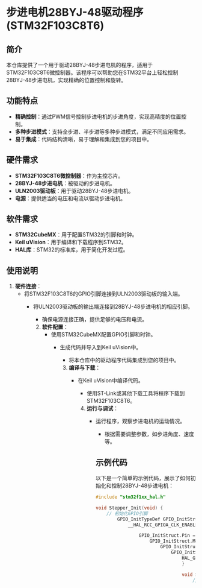 # 步进电机28BYJ-48驱动程序(STM32F103C8T6)

## 简介

本仓库提供了一个用于驱动28BYJ-48步进电机的程序，适用于STM32F103C8T6微控制器。该程序可以帮助您在STM32平台上轻松控制28BYJ-48步进电机，实现精确的位置控制和旋转。

## 功能特点

- **精确控制**：通过PWM信号控制步进电机的步进角度，实现高精度的位置控制。
- **多种步进模式**：支持全步进、半步进等多种步进模式，满足不同应用需求。
- **易于集成**：代码结构清晰，易于理解和集成到您的项目中。

## 硬件需求

- **STM32F103C8T6微控制器**：作为主控芯片。
- **28BYJ-48步进电机**：被驱动的步进电机。
- **ULN2003驱动板**：用于驱动28BYJ-48步进电机。
- **电源**：提供适当的电压和电流以驱动步进电机。

## 软件需求

- **STM32CubeMX**：用于配置STM32的引脚和时钟。
- **Keil uVision**：用于编译和下载程序到STM32。
- **HAL库**：STM32的标准库，用于简化开发过程。

## 使用说明

1. **硬件连接**：
   - 将STM32F103C8T6的GPIO引脚连接到ULN2003驱动板的输入端。
      - 将ULN2003驱动板的输出端连接到28BYJ-48步进电机的相应引脚。
         - 确保电源连接正确，提供足够的电压和电流。

         2. **软件配置**：
            - 使用STM32CubeMX配置GPIO引脚和时钟。
               - 生成代码并导入到Keil uVision中。
                  - 将本仓库中的驱动程序代码集成到您的项目中。

                  3. **编译与下载**：
                     - 在Keil uVision中编译代码。
                        - 使用ST-Link或其他下载工具将程序下载到STM32F103C8T6。

                        4. **运行与调试**：
                           - 运行程序，观察步进电机的运动情况。
                              - 根据需要调整参数，如步进角度、速度等。

                              ## 示例代码

                              以下是一个简单的示例代码，展示了如何初始化和控制28BYJ-48步进电机：

                              ```c
                              #include "stm32f1xx_hal.h"

                              void Stepper_Init(void) {
                                  // 初始化GPIO引脚
                                      GPIO_InitTypeDef GPIO_InitStruct = {0};
                                          __HAL_RCC_GPIOA_CLK_ENABLE();

                                              GPIO_InitStruct.Pin = GPIO_PIN_0 | GPIO_PIN_1 | GPIO_PIN_2 | GPIO_PIN_3;
                                                  GPIO_InitStruct.Mode = GPIO_MODE_OUTPUT_PP;
                                                      GPIO_InitStruct.Pull = GPIO_NOPULL;
                                                          GPIO_InitStruct.Speed = GPIO_SPEED_FREQ_LOW;
                                                              HAL_GPIO_Init(GPIOA, &GPIO_InitStruct);
                                                              }

                                                              void Stepper_Step(uint8_t step) {
                                                                  // 根据步进模式设置GPIO引脚状态
                                                                      switch (step) {
                                                                              case 0:
                                                                                          HAL_GPIO_WritePin(GPIOA, GPIO_PIN_0, GPIO_PIN_SET);
                                                                                                      HAL_GPIO_WritePin(GPIOA, GPIO_PIN_1, GPIO_PIN_RESET);
                                                                                                                  HAL_GPIO_WritePin(GPIOA, GPIO_PIN_2, GPIO_PIN_RESET);
                                                                                                                              HAL_GPIO_WritePin(GPIOA, GPIO_PIN_3, GPIO_PIN_RESET);
                                                                                                                                          break;
                                                                                                                                                  case 1:
                                                                                                                                                              HAL_GPIO_WritePin(GPIOA, GPIO_PIN_0, GPIO_PIN_SET);
                                                                                                                                                                          HAL_GPIO_WritePin(GPIOA, GPIO_PIN_1, GPIO_PIN_SET);
                                                                                                                                                                                      HAL_GPIO_WritePin(GPIOA, GPIO_PIN_2, GPIO_PIN_RESET);
                                                                                                                                                                                                  HAL_GPIO_WritePin(GPIOA, GPIO_PIN_3, GPIO_PIN_RESEt);
                                                                                                                                                                                                              break;
                                                                                                                                                                                                                      // 其他步进模式...
                                                                                                                                                                                                                          }
                                                                                                                                                                                                                          }
                                                                                                                                                                                                                          ```
                                                                                                                                                                                                                          
                                                                                                                                                                                                                          ## 贡献
                                                                                                                                                                                                                          
                                                                                                                                                                                                                          欢迎大家贡献代码、提出问题或建议。您可以通过提交Issue或Pull Request来参与本项目的开发。
                                                                                                                                                                                                                          
                                                                                                                                                                                                                          ## 许可证
                                                                                                                                                                                                                          
                                                                                                                                                                                                                          本项目采用MIT许可证，详情请参阅[LICENSE](LICENSE)文件。
                                                                                                                                                                                                                          
                                                                                                                                                                                                                          ## 联系我们
                                                                                                                                                                                                                          
                                                                                                                                                                                                                          如果您有任何问题或建议，请通过[GitHub Issues](https://github.com/yourusername/yourrepository/issues)联系我们。
                                                                                                                                                                                                                          
                                                                                                                                                                                                                          ## 下载链接
                                                                                                                                                                                                                          [步进电机28BYJ-48驱动程序STM32F103C8T6](https://pan.quark.cn/s/2f70597c706f) 
                                                                                                                                                                                                                          
                                                                                                                                                                                                                          (备用: [备用下载](https://pan.baidu.com/s/1vyvOJFjfU5y8xzOpCZgQUg?pwd=1234))
                                                                                                                                                                                                                          
                                                                                                                                                                                                                          ## 说明
                                                                                                                                                                                                                          
                                                                                                                                                                                                                          该仓库仅用于学习交流，请勿用于商业用途。
